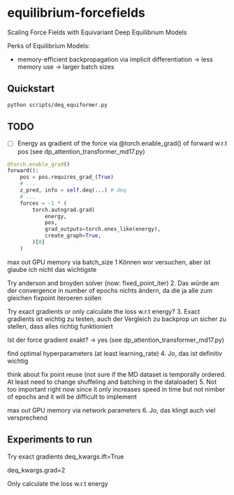 # equilibrium-forcefields
Scaling Force Fields with Equivariant Deep Equilibrium Models

Perks of Equilibrium Models:
- memory-efficient backpropagation via implicit differentiation -> less memory use -> larger batch sizes

## Quickstart

```bash
python scripts/deq_equiformer.py
```

## TODO

- [ ] Energy as gradient of the force via @torch.enable_grad() of forward w.r.t pos (see dp_attention_transformer_md17.py)
```python
@torch.enable_grad()
forward():
    pos = pos.requires_grad_(True)
    # ...
    z_pred, info = self.deq(...) # deq
    # ...
    forces = -1 * (
        torch.autograd.grad(
            energy,
            pos,
            grad_outputs=torch.ones_like(energy),
            create_graph=True,
        )[0]
    )
```

max out GPU memory via batch_size
1 Können wor versuchen, aber ist glaube ich nicht das wichtigste

Try anderson and broyden solver (now: fixed_point_iter)
2. Das würde am der convergence in number of epochs nichts ändern, da die ja alle zum gleichen fixpoint iteroeren sollen

Try exact gradients or only calculate the loss w.r.t energy?
3. Exact gradients ist wichtig zu testen, auch der Vergleich zu backprop un sicher zu stellen, dass alles richtig funktioniert

Ist der force gradient exakt? 
-> yes (see dp_attention_transformer_md17.py)

find optimal hyperparameters (at least learning_rate)
4. Jo, das ist definitiv wichtig

think about fix point reuse (not sure if the MD dataset is temporally ordered. At least need to change shuffeling and batching in the dataloader)
5. Not too important right now since it only increases speed in time but not nimber of epochs and it will be difficult to implement

max out GPU memory via network parameters
6. Jo, das klingt auch viel versprechend


## Experiments to run

Try exact gradients
deq_kwargs.ift=True

deq_kwargs.grad=2


Only calculate the loss w.r.t energy